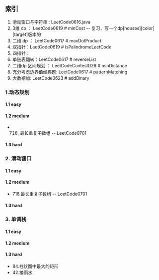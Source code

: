 ## 索引
1.  滑动窗口与字符串 : LeetCode0616.java
2. 3维 dp ： LeetCode0619 # minCost -- 复习，写一个dp[houses][color][target]版本的
3. 二维 dp ：  LeetCode0617 # maxDotProduct
4. 双指针：LeetCode0619 # isPalindromeLeetCode
5. 四指针： 
6. 单链表翻转：LeetCode0617 # reverseList
7. 二维dp 区间规划 ： LeetCodeContestD28 # minDistance
8. 充分考虑边界值经典题: LeetCode0617 # patternMatching
9. 大数相加: LeetCode0623 # addBinary

### 1.动态规划
#### 1.1 easy
#### 1.2 medium
+ 718. 最长重复子数组 -- LeetCode0701
#### 1.3 hard

### 2. 滑动窗口
#### 1.1 easy
#### 1.2 medium
+ 718.最长重复子数组 -- LeetCode0701
#### 1.3 hard

### 3. 单调栈
#### 1.1 easy
#### 1.2 medium
#### 1.3 hard
+ 84.柱状图中最大的矩形
+ 42.接雨水
